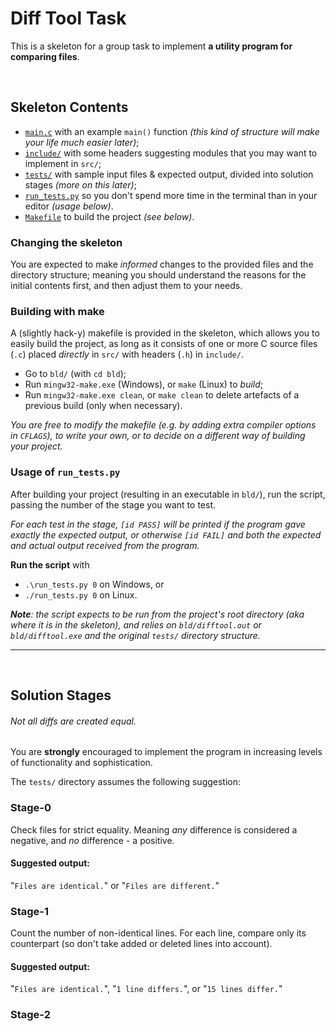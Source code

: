 # Diff Tool Task

This is a skeleton for a group task to implement
**a utility program for comparing files**.

<br>

## Skeleton Contents
  - [`main.c`](src/main.c) with an example `main()` function
    _(this kind of structure will make your life much easier later)_;
  - [`include/`](include/) with some headers suggesting modules
    that you may want to implement in `src/`;
  - [`tests/`](tests/) with sample input files & expected output,
    divided into solution stages _(more on this later)_;
  - [`run_tests.py`](run_tests.py) so you don't spend more time
    in the terminal than in your editor _(usage below)_.
  - [`Makefile`](bld/Makefile) to build the project _(see below)_.

### Changing the skeleton
You are expected to make _informed_ changes to the provided files and
the directory structure; meaning you should understand the reasons
for the initial contents first, and then adjust them to your needs.

### Building with make
A (slightly hack-y) makefile is provided in the skeleton, which allows
you to easily build the project, as long as it consists of one or more
C source files (`.c`) placed _directly_ in `src/` with headers (`.h`)
in `include/`.

  - Go to `bld/` (with `cd bld`);
  - Run `mingw32-make.exe` (Windows), or `make` (Linux) to _build_;
  - Run `mingw32-make.exe clean`, or `make clean`
    to delete artefacts of a previous build (only when necessary).

_You are free to modify the makefile (e.g. by adding extra compiler
options in `CFLAGS`), to write your own, or to decide on a different
way of building your project._


### Usage of `run_tests.py`
After building your project (resulting in an executable in `bld/`),
run the script, passing the number of the stage you want to test.

_For each test in the stage, `[id PASS]` will be printed if the program
gave exactly the expected output, or otherwise `[id FAIL]` and both the
expected and actual output received from the program._

**Run the script** with
  - `.\run_tests.py 0` on Windows, or
  - `./run_tests.py 0` on Linux.

_**Note**: the script expects to be run from the project's root directory
(aka where it is in the skeleton), and relies on `bld/difftool.out` or
`bld/difftool.exe` and the original `tests/` directory structure._

----

<br>

## Solution Stages
###### _Not all diffs are created equal._
You are **strongly** encouraged to implement the program
in increasing levels of functionality and sophistication.

The `tests/` directory assumes the following suggestion:

### Stage-0
Check files for strict equality. Meaning _any_ difference
is considered a negative, and _no_ difference - a positive.
#### Suggested output:
"`Files are identical.`" or "`Files are different.`"

### Stage-1
Count the number of non-identical lines. For each line,
compare only its counterpart (so don't take added or deleted
lines into account).
#### Suggested output:
"`Files are identical.`", "`1 line differs.`", or "`15 lines differ.`"

### Stage-2

